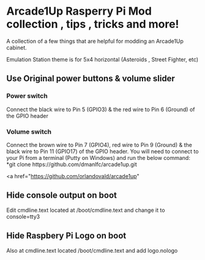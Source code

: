 


<h1> Arcade1Up Rasperry Pi Mod collection , tips , tricks and more! </h1> 


  
  A collection of a few things that are helpful for modding an Arcade1Up cabinet. 






Emulation Station theme is for 5x4 horizontal (Asteroids , Street Fighter, etc)






<h2>  Use Original power buttons & volume slider </h2>
<h3> Power switch</h3>
Connect the black wire to Pin 5 (GPIO3) & the red wire to Pin 6 (Ground) of the GPIO header

<h3> Volume switch </h3>
Connect the brown wire to Pin 7 (GPIO4), red wire to Pin 9 (Ground) & the black wire to Pin 11 (GPIO17) of the GPIO header.
You will need to connect to your Pi from a terminal (Putty on Windows) and run the below command:
*git clone https://github.com/dmanlfc/arcade1up.git

<a href="https://github.com/orlandovald/arcade1up" </a>



<h2>  Hide console output on boot  </h2>
Edit cmdline.text located at /boot/cmdline.text and change it to console=tty3

<h2> Hide Raspbery Pi Logo on boot </h2>
Also at cmdline.text located /boot/cmdline.text and add logo.nologo
